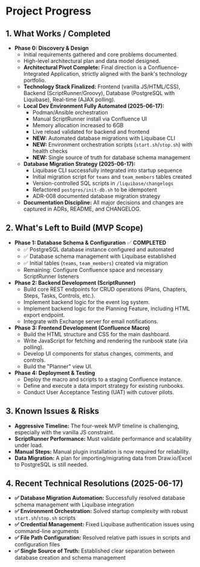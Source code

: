 # Project Progress

## 1. What Works / Completed

* **Phase 0: Discovery & Design**
    * Initial requirements gathered and core problems documented.
    * High-level architectural plan and data model designed.
    * **Architectural Pivot Complete:** Final direction is a Confluence-Integrated Application, strictly aligned with the bank's technology portfolio.
    * **Technology Stack Finalized:** Frontend (vanilla JS/HTML/CSS), Backend (ScriptRunner/Groovy), Database (PostgreSQL with Liquibase), Real-time (AJAX polling).
    * **Local Dev Environment Fully Automated (2025-06-17):** 
        * Podman/Ansible orchestration
        * Manual ScriptRunner install via Confluence UI
        * Memory allocation increased to 6GB
        * Live reload validated for backend and frontend
        * **NEW:** Automated database migrations with Liquibase CLI
        * **NEW:** Environment orchestration scripts (`start.sh`/`stop.sh`) with health checks
        * **NEW:** Single source of truth for database schema management
    * **Database Migration Strategy (2025-06-17):**
        * Liquibase CLI successfully integrated into startup sequence
        * Initial migration script for `teams` and `team_members` tables created
        * Version-controlled SQL scripts in `/liquibase/changelogs`
        * Refactored `postgres/init-db.sh` to be idempotent
        * ADR-008 documented database migration strategy
    * **Documentation Discipline:** All major decisions and changes are captured in ADRs, README, and CHANGELOG.

## 2. What's Left to Build (MVP Scope)

* **Phase 1: Database Schema & Configuration** ✅ **COMPLETED**
    * ✅ PostgreSQL database instance configured and automated
    * ✅ Database schema management with Liquibase established
    * ✅ Initial tables (`teams`, `team_members`) created via migration
    * Remaining: Configure Confluence space and necessary ScriptRunner listeners
* **Phase 2: Backend Development (ScriptRunner)**
    * Build core REST endpoints for CRUD operations (Plans, Chapters, Steps, Tasks, Controls, etc.).
    * Implement backend logic for the event log system.
    * Implement backend logic for the Planning Feature, including HTML export endpoint.
    * Integrate with Exchange server for email notifications.
* **Phase 3: Frontend Development (Confluence Macro)**
    * Build the HTML structure and CSS for the main dashboard.
    * Write JavaScript for fetching and rendering the runbook state (via polling).
    * Develop UI components for status changes, comments, and controls.
    * Build the "Planner" view UI.
* **Phase 4: Deployment & Testing**
    * Deploy the macro and scripts to a staging Confluence instance.
    * Define and execute a data import strategy for existing runbooks.
    * Conduct User Acceptance Testing (UAT) with cutover pilots.

## 3. Known Issues & Risks

* **Aggressive Timeline:** The four-week MVP timeline is challenging, especially with the vanilla JS constraint.
* **ScriptRunner Performance:** Must validate performance and scalability under load.
* **Manual Steps:** Manual plugin installation is now required for reliability.
* **Data Migration:** A plan for importing/migrating data from Draw.io/Excel to PostgreSQL is still needed.

## 4. Recent Technical Resolutions (2025-06-17)

* **✅ Database Migration Automation:** Successfully resolved database schema management with Liquibase integration
* **✅ Environment Orchestration:** Solved startup complexity with robust `start.sh`/`stop.sh` scripts
* **✅ Credential Management:** Fixed Liquibase authentication issues using command-line arguments
* **✅ File Path Configuration:** Resolved relative path issues in scripts and configuration files
* **✅ Single Source of Truth:** Established clear separation between database creation and schema management
